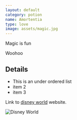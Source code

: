 ```yaml
---
layout: default
category: potion
name: Amortentia
type: love
image: assets/magic.jpg
---
```


Magic is fun 

Woohoo

## Details

- This is an under ordered list
- item 2
- item 3

Link to [disney world](https://disneyworld.disney.go.com) website.

![Disney World](http://www.disneytouristblog.com/wp-content/uploads/2012/11/DSC_8109-as-Smart-Object-1-copy.jpg)

